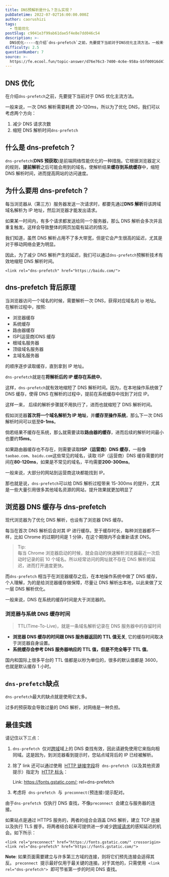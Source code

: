 ```yaml
---
title: DNS预解析是什么？怎么实现？
pubDatetime: 2022-07-02T16:00:00.000Z
author: caorushizi
tags:
  - 性能优化
postSlug: c9041e3f99ab61dae5f4e8e7dd046c54
description: >-
  DNS优化-----在介绍`dns-prefetch`之前，先要提下当前对于DNS优化主流方法。一般来说，一次DNS解析需要耗费20-120ms，所以为了优化DNS，我们可以考虑两个方向：1.减少DN
difficulty: 2.5
questionNumber: 7
source: >-
  https://fe.ecool.fun/topic-answer/d76e76c3-7400-4c6e-958a-b5f00916d47d?orderBy=updateTime&order=desc&tagId=20
---
```


## DNS 优化

在介绍`dns-prefetch`之前，先要提下当前对于 DNS 优化主流方法。

一般来说，一次 DNS 解析需要耗费 20-120ms，所以为了优化 DNS，我们可以考虑两个方向：

1.  减少 DNS 请求次数
2.  缩短 DNS 解析时间`dns-prefetch`

## 什么是 dns-prefetch？

`dns-prefetch`(**DNS 预获取**)是前端网络性能优化的一种措施。它根据浏览器定义的规则，**提前解析**之后可能会用到的域名，使解析结果**缓存到系统缓存**中，缩短 DNS 解析时间，进而提高网站的访问速度。

## 为什么要用 dns-prefetch？

每当浏览器从（第三方）服务器发送一次请求时，都要先通过**DNS 解析**将该跨域域名解析为 IP 地址，然后浏览器才能发出请求。

如果某一时间内，有多个请求都发送给同一个服务器，那么 DNS 解析会多次并且重复触发。这样会导致整体的网页加载有延迟的情况。

我们知道，虽然 DNS 解析占用不了多大带宽，但是它会产生很高的延迟，尤其是对于移动网络会更为明显。

因此，为了减少 DNS 解析产生的延迟，我们可以通过`dns-prefetch`预解析技术有效地缩短 DNS 解析时间。

    <link rel="dns-prefetch" href="https://baidu.com/">

## dns-prefetch 背后原理

当浏览器访问一个域名的时候，需要解析一次 DNS，获得对应域名的 ip 地址。 在解析过程中，按照:

- 浏览器缓存
- 系统缓存
- 路由器缓存
- ISP(运营商)DNS 缓存
- 根域名服务器
- 顶级域名服务器
- 主域名服务器

的顺序逐步读取缓存，直到拿到 IP 地址。

`dns-prefetch`就是在**将解析后的 IP 缓存在系统中**。

这样，`dns-prefetch`就有效地缩短了 DNS 解析时间。因为，在本地操作系统做了 DNS 缓存，使得 DNS 在解析的过程中，提前在系统缓存中找到了对应 IP。

这样一来， 后续的解析步骤就不用执行了，进而也就缩短了 DNS 解析时间。

假如浏览器**首次将一个域名解析为 IP 地址**，并**缓存至操作系统**，那么下一次 DNS 解析时间可以低至**0-1ms**。

倘若结果不缓存在系统，那么就需要读取**路由器的缓存**，进而后续的解析时间最小也要约**15ms**。

如果路由器缓存也不存在，则需要读取**ISP（运营商）DNS 缓存**，一般像`taobao.com`、`baidu.com`这些常见的域名，读取 ISP（运营商）DNS 缓存需要的时间在**80-120ms**，如果是不常见的域名，平均需要**200-300ms**。

一般来说，大部分的网站到运营商这块都能找到 IP。

那也就是说，`dns-prefetch`可以给 DNS 解析过程带来 15-300ms 的提升，尤其是一些大量引用很多其他域名资源的网站，提升效果就更加明显了

## 浏览器 DNS 缓存与 dns-prefetch

现代浏览器为了优化 DNS 解析，也设有了浏览器 DNS 缓存。

每当在首次 DNS 解析后会对其 IP 进行缓存。至于缓存时长，每种浏览器都不一样，比如 Chrome 的过期时间是 1 分钟，在这个期限内不会重新请求 DNS。

> Tip:  
> 每当 Chrome 浏览器启动的时候，就会自动的快速解析浏览器最近一次启动时记录的前 10 个域名。所以经常访问的网址就不存在 DNS 解析的延迟，进而打开速度更快。

而`dns-prefetch` 相当于在浏览器缓存之后，在本地操作系统中做了 DNS 缓存，个人理解，为的是给浏览器缓存做保障，尽量让 DNS 解析出本地，以此来做了又一层 DNS 解析优化。

一般来说，DNS 在系统的缓存时间是大于浏览器的。

### 浏览器与系统 DNS 缓存时间

> TTL(Time-To-Live)，就是一条域名解析记录在 DNS 服务器中的存留时间

- **浏览器 DNS 缓存的时间跟 DNS 服务器返回的 TTL 值无关**, 它的缓存时间取决于浏览器自身设置。
- **系统缓存会参考 DNS 服务器响应的 TTL 值，但是不完全等于 TTL 值**。

国内和国际上很多平台的 TTL 值都是以秒为单位的，很多的默认值都是 3600，也就是默认缓存 1 小时。

## `dns-prefetch`缺点

`dns-prefetch`最大的缺点就是使用它太多。

过多的预获取会导致过量的 DNS 解析，对网络是一种负担。

## 最佳实践

请记住以下三点：

1.  `dns-prefetch`  仅对[跨域](https://developer.mozilla.org/zh-CN/docs/Web/HTTP/CORS)域上的 DNS 查找有效，因此请避免使用它来指向相同域。这是因为，到浏览器看到提示时，您站点域背后的 IP 已经被解析。
2.  除了 link 还可以通过使用  [HTTP 链接字段](https://developer.mozilla.org/zh-CN/docs/Web/HTTP/Headers/Link)将  `dns-prefetch`（以及其他资源提示）指定为  [HTTP 标头](https://developer.mozilla.org/zh-CN/docs/Web/HTTP/Headers)：

    Link: <https://fonts.gstatic.com/>; rel=dns-prefetch

3.  考虑将  `dns-prefetch`  与  `preconnect(`预连接`)`提示配对。

由于`dns-prefetch`  仅执行 DNS 查找，不像`preconnect`  会建立与服务器的连接。

如果站点是通过 HTTPS 服务的，两者的组合会涵盖 DNS 解析，建立 TCP 连接以及执行 TLS 握手。将两者结合起来可提供进一步减少[跨域请求](https://developer.mozilla.org/zh-CN/docs/Web/HTTP/CORS)的感知延迟的机会。如下所示：

    <link rel="preconnect" href="https://fonts.gstatic.com/" crossorigin>
    <link rel="dns-prefetch" href="https://fonts.gstatic.com/">

**Note**: 如果页面需要建立与许多第三方域的连接，则将它们预先连接会适得其反。 `preconnect`  提示最好仅用于最关键的连接。对于其他的，只需使用  `<link rel="dns-prefetch">`  即可节省第一步的时间 DNS 查找。
